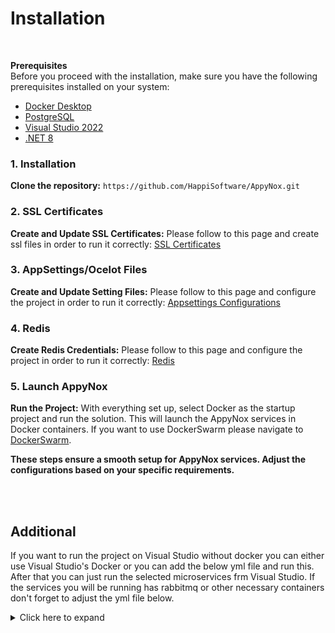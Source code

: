 # Installation

<br>

**Prerequisites** <br>
Before you proceed with the installation, make sure you have the following prerequisites installed on your system:

- [Docker Desktop](https://www.docker.com/)
- [PostgreSQL](https://www.postgresql.org/)
- [Visual Studio 2022](https://visualstudio.microsoft.com/)
- [.NET 8](https://dotnet.microsoft.com/en-us/download/dotnet/thank-you/sdk-8.0.100-windows-x64-installer)

### 1. Installation

**Clone the repository:**
`https://github.com/HappiSoftware/AppyNox.git`

### 2. SSL Certificates

**Create and Update SSL Certificates:**
Please follow to this page and create ssl files in order to run it correctly: [SSL Certificates](certificate.md)


### 3. AppSettings/Ocelot Files

**Create and Update Setting Files:** 
Please follow to this page and configure the project in order to run it correctly: [Appsettings Configurations](appsettings.md)


### 4. Redis

**Create Redis Credentials:**
Please follow to this page and configure the project in order to run it correctly: [Redis](redis.md)


### 5. Launch AppyNox

**Run the Project:** 
With everything set up, select Docker as the startup project and run the solution. This will launch the AppyNox services in Docker containers. If you want to use DockerSwarm please navigate to [DockerSwarm](dockerswarm.md).


**These steps ensure a smooth setup for AppyNox services. Adjust the configurations based on your specific requirements.**

<br>
<br>

## Additional

If you want to run the project on Visual Studio without docker you can either use Visual Studio's Docker or you can add the below yml file and run this. After that you can just run the selected microservices frm Visual Studio. If the services you will be running has rabbitmq or other necessary containers don't forget to adjust the yml file below.

<details>
   <summary>Click here to expand</summary>

```yml
version: '3.8'

volumes:
  consul_data: 
  redis_data: 
  redisinsight_data: 

networks:
  development_network:
    driver: bridge

services:
  appynox-consul:
    image: "hashicorp/consul:latest"
    networks:
      - development_network
    ports:
      - "8500:8500"
      - "8600:8600/udp"

  appynox-redis:
    image: redis:latest
    volumes:
      - redis_data:/data
    networks:
      - development_network
    ports:
      - "6379:6379"

  appynox-redisinsight:
    image: redislabs/redisinsight
    volumes:
      - redisinsight_data:/db
    networks:
      - development_network
    ports:
      - "8001:8001"
```

</details>